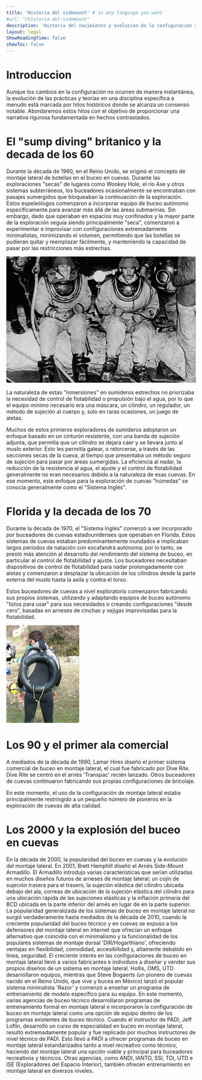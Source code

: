 ```yaml
---
title: 'Historia del sidemount' # in any language you want
#url: "/historia-del-sidemount"
description: 'Historia del nacimiento y evolucion de la configuracion sidemount en el buceo'
layout: legal
ShowReadingTime: false
showToc: false
---
```




# Introduccion
Aunque los cambios en la configuración no ocurren de manera instantánea, la evolución de las prácticas y teorías en una disciplina específica a menudo está marcada por hitos históricos donde se alcanza un consenso notable. Abordaremos estos hitos con el objetivo de proporcionar una narrativa rigurosa fundamentada en hechos contrastados.

# El "sump diving" britanico y la decada de los 60
Durante la década de 1960, en el Reino Unido, se originó el concepto de montaje lateral de botellas en el buceo en cuevas. Durante las exploraciones "secas" de lugares como Wookey Hole, el río Axe y otros sistemas subterráneos, los buceadores ocasionalmente se encontraban con pasajes sumergidos que bloqueaban la continuación de la exploración. Estos espeleólogos comenzaron a incorporar equipo de buceo autónomo específicamente para avanzar más allá de las áreas submarinas. Sin embargo, dado que operaban en espacios muy confinados y la mayor parte de la exploración seguía siendo principalmente "seca", comenzaron a experimentar e improvisar con configuraciones extremadamente minimalistas, minimizando el volumen, permitiendo que las botellas se pudieran quitar y reemplazar fácilmente, y manteniendo la capacidad de pasar por las restricciones más estrechas.

![buceadores en Wookey hole](/mendipcaveregistry_archivecavedivinggroup_7.jpg)

La naturaleza de estas "inmersiones" en sumideros estrechos no priorizaba la necesidad de control de flotabilidad o propulsión bajo el agua, por lo que el equipo mínimo necesario era una máscara, un cilindro, un regulador, un método de sujeción al cuerpo y, solo en raras ocasiones, un juego de aletas.

Muchos de estos primeros exploradores de sumideros adoptaron un enfoque basado en un cinturón resistente, con una banda de sujeción adjunta, que permitía que un cilindro se dejara caer y se llevara junto al muslo exterior. Esto les permitía gatear, o retorcerse, a través de las secciones secas de la cueva, al tiempo que presentaba un método seguro de sujeción para pasar por áreas sumergidas. La eficiencia al nadar, la reducción de la resistencia al agua, el ajuste y el control de flotabilidad generalmente no eran necesarios debido a la naturaleza de esas cuevas. En ese momento, este enfoque para la exploración de cuevas "húmedas" se conocía generalmente como el "Sistema Inglés".

# Florida y la decada de los 70
Durante la década de 1970, el "Sistema Inglés" comenzó a ser incorporado por buceadores de cuevas estadounidenses que operaban en Florida. Estos sistemas de cuevas estaban predominantemente inundados e implicaban largos períodos de natación con escafandra autónoma; por lo tanto, se prestó más atención al desarrollo del rendimiento del sistema de buceo, en particular al control de flotabilidad y ajuste. Los buceadores necesitaban dispositivos de control de flotabilidad para nadar prolongadamente con aletas y comenzaron a desplazar la ubicación de los cilindros desde la parte externa del muslo hasta la axila y contra el torso.

Estos buceadores de cuevas a nivel exploratorio comenzaron fabricando sus propios sistemas, utilizando y adaptando equipos de buceo autónomo "listos para usar" para sus necesidades o creando configuraciones "desde cero", basadas en arneses de cinchas y vejigas improvisadas para la flotabilidad.

![flotador](/flotador.jpeg)


# Los 90 y el primer ala comercial
A mediados de la década de 1990, Lamar Hires diseñó el primer sistema comercial de buceo en montaje lateral, el cual fue fabricado por Dive Rite. Dive Rite se centró en el arnés 'Transpac' recién lanzado. Otros buceadores de cuevas continuaron fabricando sus propias configuraciones de bricolaje.

En este momento, el uso de la configuración de montaje lateral estaba principalmente restringido a un pequeño número de pioneros en la exploración de cuevas de alta calidad.

# Los 2000 y la explosión del buceo en cuevas
En la década de 2000, la popularidad del buceo en cuevas y la evolución del montaje lateral.
En 2001, Brett Hemphill diseñó el Arnés Side-Mount Armadillo. El Armadillo introdujo varias características que serían utilizadas en muchos diseños futuros de arneses de montaje lateral; un cojín de sujeción trasera para el trasero, la sujeción elástica del cilindro ubicada debajo del ala, correas de ubicación de la sujeción elástica del cilindro para una ubicación rápida de las sujeciones elásticas y la inflación primaria del BCD ubicada en la parte inferior del arnés en lugar de en la parte superior. La popularidad generalizada de los sistemas de buceo en montaje lateral no surgió verdaderamente hasta mediados de la década de 2010, cuando la creciente popularidad del buceo técnico y en cuevas se expuso a los defensores del montaje lateral en internet que ofrecían un enfoque alternativo que coincidía con el minimalismo y la funcionalidad de los populares sistemas de montaje dorsal 'DIR/Hogarthiano', ofreciendo ventajas en flexibilidad, comodidad, accesibilidad y, altamente debatido en línea, seguridad. El creciente interés en las configuraciones de buceo en montaje lateral llevó a varios fabricantes e individuos a diseñar y vender sus propios diseños de un sistema en montaje lateral. Hollis, OMS, UTD desarrollaron equipos, mientras que Steve Bogaerts (un pionero de cuevas nacido en el Reino Unido, que vive y bucea en México) lanzó el popular sistema minimalista 'Razor' y comenzó a enseñar un programa de entrenamiento de modelo específico para su equipo. En este momento, varias agencias de buceo técnico desarrollaron programas de entrenamiento formal en montaje lateral e incorporaron la configuración de buceo en montaje lateral como una opción de equipo dentro de los programas existentes de buceo técnico. Cuando el instructor de PADI, Jeff Loflin, desarrolló un curso de especialidad en buceo en montaje lateral, resultó extremadamente popular y fue replicado por muchos instructores de nivel técnico de PADI. Esto llevó a PADI a ofrecer programas de buceo en montaje lateral estandarizados tanto a nivel recreativo como técnico, haciendo del montaje lateral una opción viable y principal para buceadores recreativos y técnicos. Otras agencias, como ANDI, IANTD, SSI, TDI, UTD e ISE (Exploradores del Espacio Interior), también ofrecen entrenamiento en montaje lateral en diversos niveles.